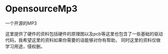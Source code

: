 # OpensourceMp3
一个开源的MP3

这里提供了硬件的资料包括硬件的原理图以及pcb等这里也包含了一些基础的驱动代码，我希望这里的资料如果你需要的话能够对你有帮助，
同时这里的资料仅做学习用途，侵权删。
